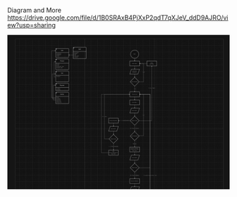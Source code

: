 Diagram and More
https://drive.google.com/file/d/1B0SRAxB4PjXxP2qdT7qXJeV_ddD9AJRO/view?usp=sharing

![alt text](image.png)
